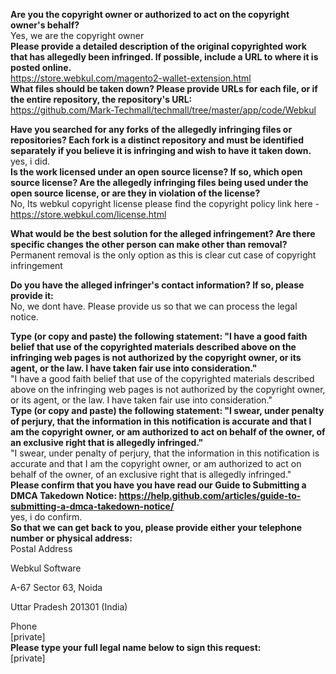 **Are you the copyright owner or authorized to act on the copyright owner's behalf?**   
Yes, we are the copyright owner   
**Please provide a detailed description of the original copyrighted work that has allegedly been infringed. If possible, include a URL to where it is posted online.**   
https://store.webkul.com/magento2-wallet-extension.html   
**What files should be taken down? Please provide URLs for each file, or if the entire repository, the repository's URL:**   
https://github.com/Mark-Techmall/techmall/tree/master/app/code/Webkul

**Have you searched for any forks of the allegedly infringing files or repositories? Each fork is a distinct repository and must be identified separately if you believe it is infringing and wish to have it taken down.**   
yes, i did.   
**Is the work licensed under an open source license? If so, which open source license? Are the allegedly infringing files being used under the open source license, or are they in violation of the license?**   
No, Its webkul copyright license please find the copyright policy link here - https://store.webkul.com/license.html

**What would be the best solution for the alleged infringement? Are there specific changes the other person can make other than removal?**   
Permanent removal is the only option as this is clear cut case of copyright infringement 

**Do you have the alleged infringer's contact information? If so, please provide it:**   
No, we dont have. Please provide us so that we can process the legal notice.

**Type (or copy and paste) the following statement: "I have a good faith belief that use of the copyrighted materials described above on the infringing web pages is not authorized by the copyright owner, or its agent, or the law. I have taken fair use into consideration."**   
"I have a good faith belief that use of the copyrighted materials described above on the infringing web pages is not authorized by the copyright owner, or its agent, or the law. I have taken fair use into consideration."   
**Type (or copy and paste) the following statement: "I swear, under penalty of perjury, that the information in this notification is accurate and that I am the copyright owner, or am authorized to act on behalf of the owner, of an exclusive right that is allegedly infringed."**   
"I swear, under penalty of perjury, that the information in this notification is accurate and that I am the copyright owner, or am authorized to act on behalf of the owner, of an exclusive right that is allegedly infringed."   
**Please confirm that you have you have read our Guide to Submitting a DMCA Takedown Notice: https://help.github.com/articles/guide-to-submitting-a-dmca-takedown-notice/**   
yes, i do confirm.   
**So that we can get back to you, please provide either your telephone number or physical address:**   
Postal Address  

Webkul Software  

A-67 Sector 63, Noida  

Uttar Pradesh 201301 (India)  

Phone   
[private]  
**Please type your full legal name below to sign this request:**   
[private]
